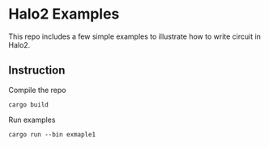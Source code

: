 # Halo2 Examples

This repo includes a few simple examples to illustrate how to write circuit in Halo2.

## Instruction

Compile the repo

```
cargo build
```

Run examples
```
cargo run --bin exmaple1
```
